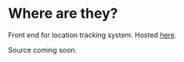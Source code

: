 # Where are they?
Front end for location tracking system. Hosted [here](https://jfl110.github.io/where-are-they/).

Source coming soon.
